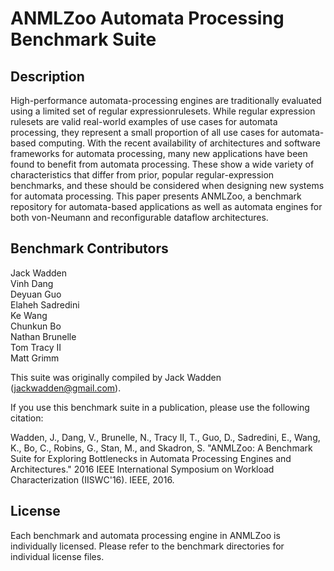 # ANMLZoo Automata Processing Benchmark Suite

## Description
High-performance automata-processing engines are traditionally evaluated using a limited set of regular expressionrulesets. While regular expression rulesets are valid real-world examples of use cases for automata processing, they represent a small proportion of all use cases for automata-based computing. With the recent availability of architectures and software frameworks for automata processing, many new applications have been found to benefit from automata processing. These show a wide variety of characteristics that differ from prior, popular regular-expression benchmarks, and these should be considered when designing new systems for automata processing.
This paper presents ANMLZoo, a benchmark repository for automata-based applications as well as automata engines for both von-Neumann and reconfigurable dataflow architectures.

## Benchmark Contributors

Jack Wadden<br>
Vinh Dang<br>
Deyuan Guo<br>
Elaheh Sadredini<br>
Ke Wang<br>
Chunkun Bo<br>
Nathan Brunelle<br>
Tom Tracy II<br>
Matt Grimm<br>

This suite was originally compiled by Jack Wadden (jackwadden@gmail.com). 
 
If you use this benchmark suite in a publication, please use the following citation:

Wadden, J., Dang, V., Brunelle, N., Tracy II, T., Guo, D., Sadredini, E., Wang, K., Bo, C., Robins, G., Stan, M., and Skadron, S. "ANMLZoo: A Benchmark Suite for Exploring Bottlenecks in Automata Processing Engines and Architectures." 2016 IEEE International Symposium on Workload Characterization (IISWC'16). IEEE, 2016.

## License
Each benchmark and automata processing engine in ANMLZoo is individually licensed. Please refer to the benchmark directories for individual license files.
